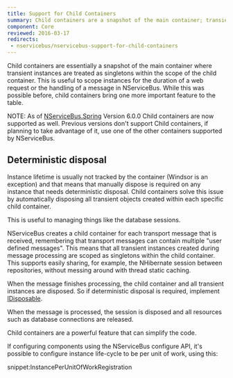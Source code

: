 ```yaml
---
title: Support for Child Containers
summary: Child containers are a snapshot of the main container; transient instances are treated as as singletons in the child container.
component: Core
reviewed: 2016-03-17
redirects:
 - nservicebus/nservicebus-support-for-child-containers
---
```


Child containers are essentially a snapshot of the main container where transient instances are treated as singletons within the scope of the child container. This is useful to scope instances for the duration of a web request or the handling of a message in NServiceBus. While this was possible before, child containers bring one more important feature to the table.

NOTE: As of [NServiceBus.Spring](https://www.nuget.org/packages/NServiceBus.Spring) Version 6.0.0 Child containers are now supported as well. Previous versions don't support Child containers, if planning to take advantage of it, use one of the other containers supported by NServiceBus.


## Deterministic disposal

Instance lifetime is usually not tracked by the container (Windsor is an exception) and that means that manually dispose is required on any instance that needs deterministic disposal. Child containers solve this issue by automatically disposing all transient objects created within each specific child container.

This is useful to managing things like the database sessions.

NServiceBus creates a child container for each transport message that is received, remembering that transport messages can contain multiple "user defined messages". This means that all transient instances created during message processing are scoped as singletons within the child container. This supports easily sharing, for example, the NHibernate session between repositories, without messing around with thread static caching.

When the message finishes processing, the child container and all transient instances are disposed. So if deterministic disposal is required, implement [IDisposable](https://msdn.microsoft.com/en-us/library/system.idisposable.aspx).

When the message is processed, the session is disposed and all resources such as database connections are released.

Child containers are a powerful feature that can simplify the code.

If configuring components using the NServiceBus configure API, it's possible to configure instance life-cycle to be per unit of work, using this:

snippet:InstancePerUnitOfWorkRegistration
